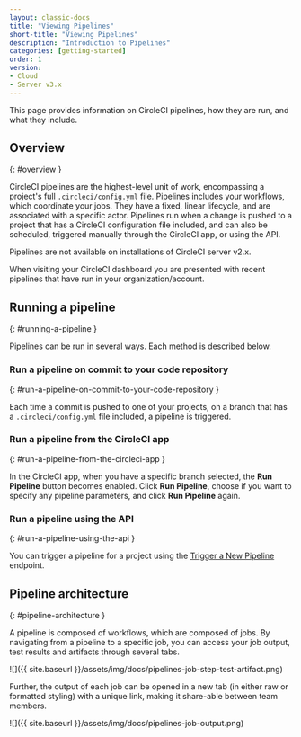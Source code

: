 ```yaml
---
layout: classic-docs
title: "Viewing Pipelines"
short-title: "Viewing Pipelines"
description: "Introduction to Pipelines"
categories: [getting-started]
order: 1
version:
- Cloud
- Server v3.x
---
```


This page provides information on CircleCI pipelines, how they are run, and what they include.

## Overview
{: #overview }

CircleCI pipelines are the highest-level unit of work, encompassing a project's full `.circleci/config.yml` file. Pipelines includes your workflows, which coordinate your jobs. They have a fixed, linear lifecycle, and are associated with a specific actor. Pipelines run when a change is pushed to a project that has a CircleCI configuration file included, and can also be scheduled, triggered manually through the CircleCI app, or using the API.

Pipelines are not available on installations of CircleCI server v2.x.

When visiting your CircleCI dashboard you are presented with recent pipelines that have run in your organization/account.

## Running a pipeline
{: #running-a-pipeline }

Pipelines can be run in several ways. Each method is described below.

### Run a pipeline on commit to your code repository
{: #run-a-pipeline-on-commit-to-your-code-repository }

Each time a commit is pushed to one of your projects, on a branch that has a `.circleci/config.yml` file included, a pipeline is triggered.

### Run a pipeline from the CircleCI app 
{: #run-a-pipeline-from-the-circleci-app }

In the CircleCI app, when you have a specific branch selected, the **Run Pipeline** button becomes enabled. Click **Run Pipeline**, choose if you want to specify any pipeline parameters, and click **Run Pipeline** again.

### Run a pipeline using the API
{: #run-a-pipeline-using-the-api }

You can trigger a pipeline for a project using the [Trigger a New Pipeline]({{side.baseurl}}/api/v2/#operation/triggerPipeline) endpoint.
<!---
### Scheduling a pipeline
{: #scheduling-a-pipeline }
{: #scheduling-a-pipeline }
TBC
--->

## Pipeline architecture
{: #pipeline-architecture }

A pipeline is composed of workflows, which are composed of jobs. By navigating from a pipeline to a specific job, you can access your job output, test results and artifacts through several tabs.

![]({{ site.baseurl }}/assets/img/docs/pipelines-job-step-test-artifact.png)

Further, the output of each job can be opened in a new tab (in either raw or formatted styling) with a unique link, making it share-able between team members.

![]({{ site.baseurl }}/assets/img/docs/pipelines-job-output.png)
